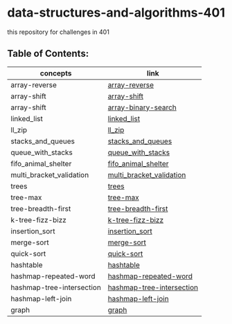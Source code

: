 # data-structures-and-algorithms-401

this repository for challenges in 401

## Table of Contents:

concepts | link
------------ | -------------
array-reverse |[array-reverse](https://obada-gh.github.io/data-structures-and-algorithms-401/array-reverse/)
array-shift |[array-shift](https://obada-gh.github.io/data-structures-and-algorithms-401/array-shift/)
array-shift |[array-binary-search](https://obada-gh.github.io/data-structures-and-algorithms-401/array-binary-search/)
linked_list |[linked_list](https://obada-gh.github.io/data-structures-and-algorithms-401/Data-Structures/python/linked_list/)
ll_zip |[ll_zip](https://obada-gh.github.io/data-structures-and-algorithms-401/challenges/ll_zip/)
stacks_and_queues |[stacks_and_queues](https://obada-gh.github.io/data-structures-and-algorithms-401/Data-Structures/python/stacks_and_queues/)
queue_with_stacks |[queue_with_stacks](https://obada-gh.github.io/data-structures-and-algorithms-401/challenges/queue_with_stacks/)
fifo_animal_shelter |[fifo_animal_shelter](https://obada-gh.github.io/data-structures-and-algorithms-401/challenges/fifo_animal_shelter/)
multi_bracket_validation |[multi_bracket_validation](https://obada-gh.github.io/data-structures-and-algorithms-401/challenges/multi_bracket_validation/)
trees |[trees](https://obada-gh.github.io/data-structures-and-algorithms-401/Data-Structures/python/trees/)
tree-max |[tree-max](https://obada-gh.github.io/data-structures-and-algorithms-401/Data-Structures/python/trees/)
tree-breadth-first |[tree-breadth-first](https://obada-gh.github.io/data-structures-and-algorithms-401/Data-Structures/python/trees/)
k-tree-fizz-bizz |[k-tree-fizz-bizz](https://obada-gh.github.io/data-structures-and-algorithms-401/Data-Structures/python/k-tree/)
insertion_sort |[insertion_sort](https://obada-gh.github.io/data-structures-and-algorithms-401/challenges/Insertion-Sort/)
merge-sort |[merge-sort](https://obada-gh.github.io/data-structures-and-algorithms-401/challenges/merge-sort/merge-sort/)
quick-sort |[quick-sort](https://obada-gh.github.io/data-structures-and-algorithms-401/challenges/quick-sort/)
hashtable |[hashtable](https://obada-gh.github.io/data-structures-and-algorithms-401/Data-Structures/python/hashtable/)
hashmap-repeated-word |[hashmap-repeated-word](https://obada-gh.github.io/data-structures-and-algorithms-401/Data-Structures/python/hashmap-repeated-word/)
hashmap-tree-intersection |[hashmap-tree-intersection](https://obada-gh.github.io/data-structures-and-algorithms-401/Data-Structures/python/hashmap-tree-intersection/)
hashmap-left-join |[hashmap-left-join](https://obada-gh.github.io/data-structures-and-algorithms-401/Data-Structures/python/hashmap-left-join/)
graph |[graph](https://obada-gh.github.io/data-structures-and-algorithms-401/Data-Structures/python/graph/)


